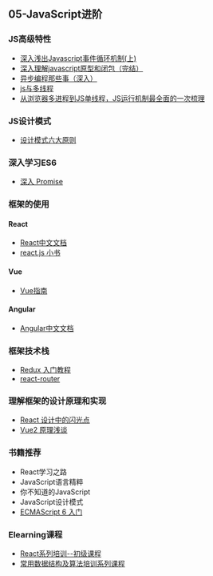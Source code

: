 ## 05-JavaScript进阶

### JS高级特性
* [深入浅出Javascript事件循环机制(上)](https://zhuanlan.zhihu.com/p/26229293)
* [深入理解javascript原型和闭包（完结）](https://www.cnblogs.com/wangfupeng1988/p/3977924.html)
* [异步编程那些事（深入）](https://zhuanlan.zhihu.com/p/28315360)
* [js与多线程](https://juejin.im/post/5a221d35f265da43356291cc)
* [从浏览器多进程到JS单线程，JS运行机制最全面的一次梳理](https://juejin.im/entry/5ab48d3af265da23766b375a)

### JS设计模式
* [设计模式六大原则](http://www.uml.org.cn/sjms/201211023.asp#1)

### 深入学习ES6
* [深入 Promise](https://zhuanlan.zhihu.com/p/25178630)

### 框架的使用

#### React
* [React中文文档](https://doc.react-china.org/)
* [react.js 小书](http://huziketang.mangojuice.top/books/react/)

#### Vue
* [Vue指南](https://vuefe.cn/v2/guide/)

#### Angular
* [Angular中文文档](https://www.angular.cn/docs)

### 框架技术栈
* [Redux 入门教程](http://www.ruanyifeng.com/blog/2016/09/redux_tutorial_part_one_basic_usages.html)
* [react-router](https://reacttraining.com/react-router/web/guides/philosophy)

### 理解框架的设计原理和实现
* [React 设计中的闪光点](https://zhuanlan.zhihu.com/p/28562066)
* [Vue2 原理浅谈](https://juejin.im/post/59f2845e6fb9a0451a759e85#heading-2)

### 书籍推荐
* React学习之路
* JavaScript语言精粹
* 你不知道的JavaScript
* JavaScript设计模式
* [ECMAScript 6 入门](http://es6.ruanyifeng.com/)

### Elearning课程
* [React系列培训--初级课程](http://xuexi.101.com/train/ndu/train/5706838b-9bab-42b2-b2df-204d5eba5d06)
* [常用数据结构及算法培训系列课程](http://xuexi.101.com/course/ndu/course/6d28b13f-af9c-4c83-b3b8-abbad6bf7f3c)
